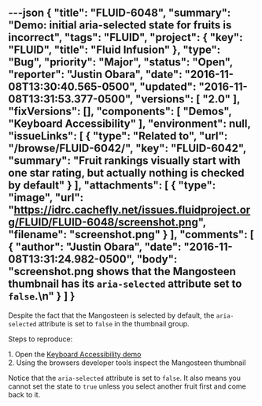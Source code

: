 ---json
{
  "title": "FLUID-6048",
  "summary": "Demo: initial aria-selected state for fruits is incorrect",
  "tags": "FLUID",
  "project": {
    "key": "FLUID",
    "title": "Fluid Infusion"
  },
  "type": "Bug",
  "priority": "Major",
  "status": "Open",
  "reporter": "Justin Obara",
  "date": "2016-11-08T13:30:40.565-0500",
  "updated": "2016-11-08T13:31:53.377-0500",
  "versions": [
    "2.0"
  ],
  "fixVersions": [],
  "components": [
    "Demos",
    "Keyboard Accessibility"
  ],
  "environment": null,
  "issueLinks": [
    {
      "type": "Related to",
      "url": "/browse/FLUID-6042/",
      "key": "FLUID-6042",
      "summary": "Fruit rankings visually start with one star rating, but actually nothing is checked by default"
    }
  ],
  "attachments": [
    {
      "type": "image",
      "url": "https://idrc.cachefly.net/issues.fluidproject.org/FLUID/FLUID-6048/screenshot.png",
      "filename": "screenshot.png"
    }
  ],
  "comments": [
    {
      "author": "Justin Obara",
      "date": "2016-11-08T13:31:24.982-0500",
      "body": "screenshot.png shows that the Mangosteen thumbnail has its `aria-selected` attribute set to `false`.\n"
    }
  ]
}
---
Despite the fact that the Mangosteen is selected by default, the `aria-selected` attribute is set to `false` in the thumbnail group.&#x20;

Steps to reproduce:

1\. Open the [Keyboard Accessibility demo](http://build.fluidproject.org/infusion/demos/keyboard-a11y/)\
2\. Using the browsers developer tools inspect the Mangosteen thumbnail

Notice that the `aria-selected` attribute is set to `false`. It also means you cannot set the state to `true` unless you select another fruit first and come back to it.

        